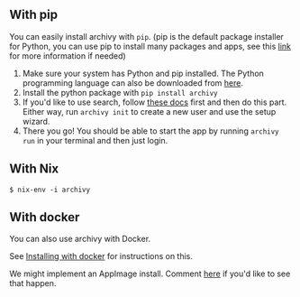 ## With pip

You can easily install archivy with `pip`. (pip  is the default package installer for Python, you can use pip to install many packages and apps, see this [link](https://pypi.org/project/pip/) for more information if needed)


1. Make sure your system has Python and pip installed. The Python programming language can also be downloaded from [here](https://www.python.org/downloads/).
2. Install the python package with `pip install archivy`
3. If you'd like to use search, follow [these docs](setup-search.md) first and then do this part. Either way, run `archivy init` to create a new user and use the setup wizard.
4. There you go! You should be able to start the app by running `archivy run` in your terminal and then just login.

## With Nix
```ShellSession
$ nix-env -i archivy
```

## With docker

You can also use archivy with Docker. 

See [Installing with docker](docker.md) for instructions on this.

We might implement an AppImage install. Comment [here](https://github.com/archivy/archivy/issues/44) if you'd like to see that happen.
